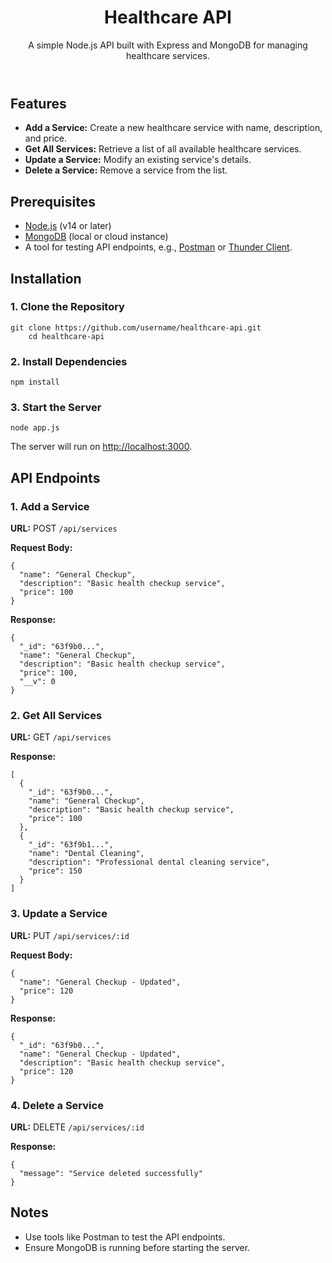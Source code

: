 

<header>
    <h1>Healthcare API</h1>
    <p>A simple Node.js API built with Express and MongoDB for managing healthcare services.</p>
</header>

<section>
    <h2>Features</h2>
    <ul>
        <li><strong>Add a Service:</strong> Create a new healthcare service with name, description, and price.</li>
        <li><strong>Get All Services:</strong> Retrieve a list of all available healthcare services.</li>
        <li><strong>Update a Service:</strong> Modify an existing service's details.</li>
        <li><strong>Delete a Service:</strong> Remove a service from the list.</li>
    </ul>
</section>

<section>
    <h2>Prerequisites</h2>
    <ul>
        <li><a href="https://nodejs.org/" target="_blank">Node.js</a> (v14 or later)</li>
        <li><a href="https://www.mongodb.com/" target="_blank">MongoDB</a> (local or cloud instance)</li>
        <li>A tool for testing API endpoints, e.g., <a href="https://www.postman.com/" target="_blank">Postman</a> or <a href="https://www.thunderclient.com/" target="_blank">Thunder Client</a>.</li>
    </ul>
</section>

<section>
    <h2>Installation</h2>
    <h3>1. Clone the Repository</h3>
    <pre><code>git clone https://github.com/username/healthcare-api.git 
    cd healthcare-api</code></pre>
    <h3>2. Install Dependencies</h3>
    <pre><code>npm install</code></pre>
    <h3>3. Start the Server</h3>
    <pre><code>node app.js</code></pre>
    <p>The server will run on <a href="http://localhost:3000" target="_blank">http://localhost:3000</a>.</p>
</section>

<section>
    <h2>API Endpoints</h2>
    <h3>1. Add a Service</h3>
    <p><strong>URL:</strong> POST <code>/api/services</code></p>
    <p><strong>Request Body:</strong></p>
    <pre><code>{
  "name": "General Checkup",
  "description": "Basic health checkup service",
  "price": 100
}</code></pre>
    <p><strong>Response:</strong></p>
    <pre><code>{
  "_id": "63f9b0...",
  "name": "General Checkup",
  "description": "Basic health checkup service",
  "price": 100,
  "__v": 0
}</code></pre>
    <h3>2. Get All Services</h3>
    <p><strong>URL:</strong> GET <code>/api/services</code></p>
    <p><strong>Response:</strong></p>
    <pre><code>[
  {
    "_id": "63f9b0...",
    "name": "General Checkup",
    "description": "Basic health checkup service",
    "price": 100
  },
  {
    "_id": "63f9b1...",
    "name": "Dental Cleaning",
    "description": "Professional dental cleaning service",
    "price": 150
  }
]</code></pre>
    <h3>3. Update a Service</h3>
    <p><strong>URL:</strong> PUT <code>/api/services/:id</code></p>
    <p><strong>Request Body:</strong></p>
    <pre><code>{
  "name": "General Checkup - Updated",
  "price": 120
}</code></pre>
    <p><strong>Response:</strong></p>
    <pre><code>{
  "_id": "63f9b0...",
  "name": "General Checkup - Updated",
  "description": "Basic health checkup service",
  "price": 120
}</code></pre>
    <h3>4. Delete a Service</h3>
    <p><strong>URL:</strong> DELETE <code>/api/services/:id</code></p>
    <p><strong>Response:</strong></p>
    <pre><code>{
  "message": "Service deleted successfully"
}</code></pre>
</section>

<section>
    <h2>Notes</h2>
    <ul>
        <li>Use tools like Postman to test the API endpoints.</li>
        <li>Ensure MongoDB is running before starting the server.</li>
    </ul>
</section>
